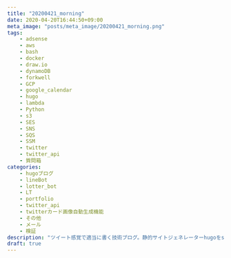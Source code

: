 ```yaml
---
title: "20200421_morning"
date: 2020-04-20T16:44:50+09:00
meta_image: "posts/meta_image/20200421_morning.png"
tags: 
    - adsense
    - aws
    - bash
    - docker
    - draw.io
    - dynamoDB
    - forkwell
    - GCP
    - google_calendar
    - hugo
    - lambda
    - Python
    - s3
    - SES
    - SNS
    - SQS
    - SSM
    - twitter
    - twitter_api
    - 質問箱
categories: 
    - hugoブログ
    - lineBot
    - lotter_bot
    - LT
    - portfolio
    - twitter_api
    - twitterカード画像自動生成機能
    - その他
    - メール
    - 検証
description: "ツイート感覚で適当に書く技術ブログ。静的サイトジェネレーターhugoをs3に載せて、月額運用費5円で運用するブログ。毎日のただの作業記録をツイートのように書いていきますw"
draft: true
---
```



